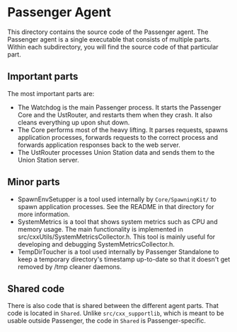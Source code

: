 # Passenger Agent

This directory contains the source code of the Passenger agent. The Passenger agent is a single executable that consists of multiple parts. Within each subdirectory, you will find the source code of that particular part.

## Important parts

The most important parts are:

 * The Watchdog is the main Passenger process. It starts the Passenger Core and the UstRouter, and restarts them when they crash. It also cleans everything up upon shut down.
 * The Core performs most of the heavy lifting. It parses requests, spawns application processes, forwards requests to the correct process and forwards application responses back to the web server.
 * The UstRouter processes Union Station data and sends them to the Union Station server.

## Minor parts

 * SpawnEnvSetupper is a tool used internally by `Core/SpawningKit/` to spawn application processes. See the README in that directory for more information.
 * SystemMetrics is a tool that shows system metrics such as CPU and memory usage. The main functionality is implemented in src/cxxUtils/SystemMetricsCollector.h. This tool is mainly useful for developing and debugging SystemMetricsCollector.h.
 * TempDirToucher is a tool used internally by Passenger Standalone to keep a temporary directory's timestamp up-to-date so that it doesn't get removed by /tmp cleaner daemons.

## Shared code

There is also code that is shared between the different agent parts. That code is located in `Shared`. Unlike `src/cxx_supportlib`, which is meant to be usable outside Passenger, the code in `Shared` is Passenger-specific.
